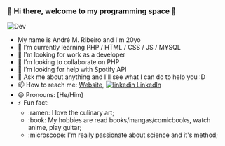 ###  :city_sunset: Hi there, welcome to my programming space :city_sunset:
![Dev](https://www.google.com/url?sa=i&url=https%3A%2F%2Fwww.pinterest.com%2Fhonesexx%2Fwallpapers%2F&psig=AOvVaw1P-Eb_jLteqJL4ZzxvZIbN&ust=1616853298139000&source=images&cd=vfe&ved=0CAIQjRxqFwoTCKDOsYaOzu8CFQAAAAAdAAAAABAO)

<!--
**Andremzzr/Andremzzr** is a ✨ _special_ ✨ repository because its `README.md` (this file) appears on your GitHub profile.




-->
- My name is André M. RIbeiro and I'm 20yo
- 🌱 I’m currently learning PHP / HTML / CSS / JS / MYSQL  
- :telescope: I'm looking for work as a developer
- 👯 I’m looking to collaborate on PHP
- 🤔 I’m looking for help with Spotify API
- 💬 Ask me about anything and I'll see what I can do to help you :D
- 📫 How to reach me: [Website](https://andremzzr.github.io/aboutMe/), <a href="https://www.linkedin.com/in/andr%C3%A9-mezzalira-ribeiro-90ab0b1ba/" rel="nofollow noreferrer">
    <img src="https://i.stack.imgur.com/gVE0j.png" alt="linkedin"> LinkedIn</a> 
  </a> &nbsp; 
- 😄 Pronouns: [He/Him}
- ⚡ Fun fact: 
  <ul>
  <li> :ramen: I love the culinary art;</li>
  <li> :book: My hobbies are read books/mangas/comicbooks, watch anime, play guitar;</li>
  <li> :microscope: I'm really passionate about science and it's method;</li>
  </ul>

